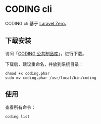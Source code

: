 # CODING cli

CODING cli 基于 [Laravel Zero](https://laravel-zero.com/)。

## 下载安装

访问「[CODING 公共制品库](https://coding-public.coding.net/public-artifacts/public/downloads/coding.phar/version/6352163/list)」，进行下载。

下载后，建议重命名，并放到系统目录：

```shell
chmod +x coding.phar
sudo mv coding.phar /usr/local/bin/coding
```

## 使用

查看所有命令：

```shell
coding list
```
